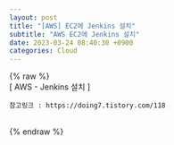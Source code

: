 ```yaml
---  
layout: post  
title: "[AWS] EC2에 Jenkins 설치"  
subtitle: "AWS EC2에 Jenkins 설치"  
date: 2023-03-24 08:40:30 +0900  
categories: Cloud  
---  
```

{% raw %}  
[ AWS - Jenkins 설치 ]  
  
	참고링크 : https://doing7.tistory.com/118  
  
                                                                        
{% endraw %}